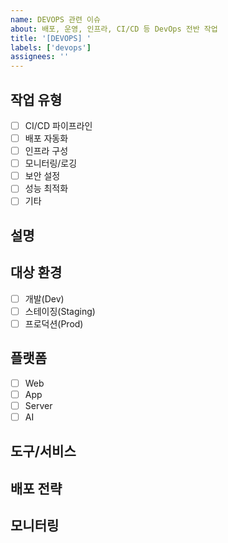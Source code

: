 ```yaml
---
name: DEVOPS 관련 이슈
about: 배포, 운영, 인프라, CI/CD 등 DevOps 전반 작업
title: '[DEVOPS] '
labels: ['devops']
assignees: ''
---
```


## 작업 유형
- [ ] CI/CD 파이프라인
- [ ] 배포 자동화
- [ ] 인프라 구성
- [ ] 모니터링/로깅
- [ ] 보안 설정
- [ ] 성능 최적화
- [ ] 기타

## 설명
<!-- DevOps 작업에 대한 상세 설명 -->

## 대상 환경
- [ ] 개발(Dev)
- [ ] 스테이징(Staging)
- [ ] 프로덕션(Prod)

## 플랫폼
- [ ] Web
- [ ] App
- [ ] Server
- [ ] AI

## 도구/서비스
<!-- 사용할 도구나 클라우드 서비스 -->

## 배포 전략
<!-- 배포 방식이나 롤백 계획 -->

## 모니터링
<!-- 필요한 메트릭이나 알림 설정 -->

